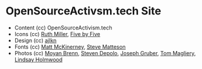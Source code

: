 # OpenSourceActivsm.tech Site

* Content (cc) OpenSourceActivism.tech
* Icons (cc) [Ruth Miller](https://www.ruthmiller.net), [Five by Five](https://thenounproject.com/FivebyFive/)
* Design (cc) [ajlkn](https://html5up.net/solid-state)
* Fonts (cc) [Matt McKinerney](https://github.com/theleagueof/raleway), [Steve Matteson](http://www.opensans.com)
* Photos (cc) [Moyan Brenn](https://www.flickr.com/photos/aigle_dore/4089511514/), [Steven Depolo](https://www.flickr.com/photos/stevendepolo/3021283568/), [Joseph Gruber](https://www.flickr.com/photos/josephgruber/15704770736/), [Tom Magliery](https://www.flickr.com/photos/mag3737/473145233/), [Lindsay Holmwood](https://www.flickr.com/photos/auxesis/4380518581/)

